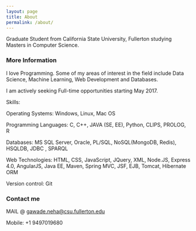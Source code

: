 ```yaml
---
layout: page
title: About
permalink: /about/
---
```


Graduate Student from California State University, Fullerton studying Masters in Computer Science.

### More Information

I love Programming. Some of my areas of interest in the field include Data Science, Machine Learning, Web Development and Databases. 

I am actively seeking Full-time opportunities starting May 2017.

Skills: 

Operating Systems:    Windows, Linux, Mac OS

Programming Languages:   C, C++, JAVA (SE, EE), Python, CLIPS, PROLOG, R

Databases:  MS SQL Server, Oracle, PL/SQL, NoSQL(MongoDB, Redis), HSQLDB, JDBC , SPARQL

Web Technologies:  HTML, CSS, JavaScript, JQuery, XML, Node.JS, Express 4.0, AngularJS, Java EE, Maven, Spring MVC, JSF, EJB, Tomcat, Hibernate ORM

Version control:  Git


### Contact me

MAIL @ gawade.neha@csu.fullerton.edu

Mobile: +1 9497019680
